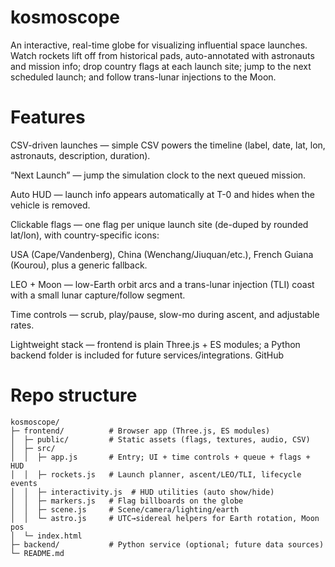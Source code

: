 # kosmoscope

An interactive, real-time globe for visualizing influential space launches. Watch rockets lift off from historical pads, auto-annotated with astronauts and mission info; drop country flags at each launch site; jump to the next scheduled launch; and follow trans-lunar injections to the Moon.

# Features

CSV-driven launches — simple CSV powers the timeline (label, date, lat, lon, astronauts, description, duration).

“Next Launch” — jump the simulation clock to the next queued mission.

Auto HUD — launch info appears automatically at T-0 and hides when the vehicle is removed.

Clickable flags — one flag per unique launch site (de-duped by rounded lat/lon), with country-specific icons:

USA (Cape/Vandenberg), China (Wenchang/Jiuquan/etc.), French Guiana (Kourou), plus a generic fallback.

LEO + Moon — low-Earth orbit arcs and a trans-lunar injection (TLI) coast with a small lunar capture/follow segment.

Time controls — scrub, play/pause, slow-mo during ascent, and adjustable rates.

Lightweight stack — frontend is plain Three.js + ES modules; a Python backend folder is included for future services/integrations. 
GitHub

# Repo structure
```
kosmoscope/
├─ frontend/          # Browser app (Three.js, ES modules)
│  ├─ public/         # Static assets (flags, textures, audio, CSV)
│  ├─ src/
│  │  ├─ app.js       # Entry; UI + time controls + queue + flags + HUD
│  │  ├─ rockets.js   # Launch planner, ascent/LEO/TLI, lifecycle events
│  │  ├─ interactivity.js  # HUD utilities (auto show/hide)
│  │  ├─ markers.js   # Flag billboards on the globe
│  │  ├─ scene.js     # Scene/camera/lighting/earth
│  │  └─ astro.js     # UTC→sidereal helpers for Earth rotation, Moon pos
│  └─ index.html
├─ backend/           # Python service (optional; future data sources)
└─ README.md
```

